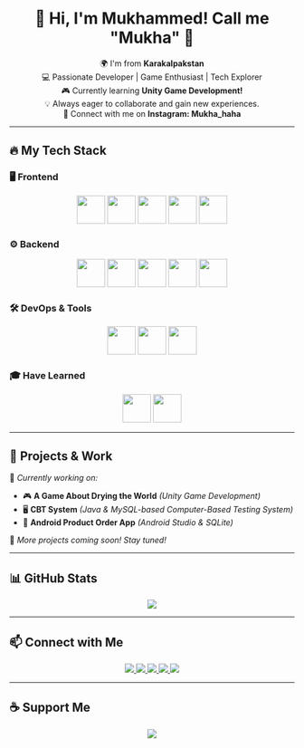 <!-- GitHub Profile README -->

<h1 align="center">👋 Hi, I'm Mukhammed! Call me "Mukha" 🚀</h1>

<p align="center">
  🌍 I'm from <strong>Karakalpakstan</strong><br>
  💻 Passionate Developer | Game Enthusiast | Tech Explorer<br>
  🎮 Currently learning <strong>Unity Game Development!</strong><br>
  💡 Always eager to collaborate and gain new experiences.<br>
  📩 Connect with me on <strong>Instagram: Mukha_haha</strong>
</p>

---

## 🔥 My Tech Stack  

### 🖥️ **Frontend**  
<p align="center">
  <img src="https://cdn.jsdelivr.net/gh/devicons/devicon/icons/html5/html5-original.svg" height="50" />
  <img src="https://cdn.jsdelivr.net/gh/devicons/devicon/icons/css3/css3-original.svg" height="50" />
  <img src="https://cdn.jsdelivr.net/gh/devicons/devicon/icons/javascript/javascript-original.svg" height="50" />
  <img src="https://cdn.jsdelivr.net/gh/devicons/devicon/icons/android/android-original.svg" height="50" />
  <img src="https://cdn.jsdelivr.net/gh/devicons/devicon/icons/figma/figma-original.svg" height="50" />
</p>

### ⚙️ **Backend**  
<p align="center">
  <img src="https://cdn.jsdelivr.net/gh/devicons/devicon/icons/java/java-original.svg" height="50" />
  <img src="https://cdn.jsdelivr.net/gh/devicons/devicon/icons/mysql/mysql-original.svg" height="50" />
  <img src="https://cdn.jsdelivr.net/gh/devicons/devicon/icons/spring/spring-original.svg" height="50" />
  <img src="https://cdn.jsdelivr.net/gh/devicons/devicon/icons/nodejs/nodejs-original.svg" height="50" />
  <img src="https://cdn.jsdelivr.net/gh/devicons/devicon/icons/docker/docker-original.svg" height="50" />
</p>

### 🛠 **DevOps & Tools**  
<p align="center">
  <img src="https://cdn.jsdelivr.net/gh/devicons/devicon/icons/unity/unity-original.svg" height="50" />
  <img src="https://cdn.jsdelivr.net/gh/devicons/devicon/icons/csharp/csharp-original.svg" height="50" />
  <img src="https://cdn.jsdelivr.net/gh/devicons/devicon/icons/git/git-original.svg" height="50" />
</p>

### 🎓 **Have Learned**  
<p align="center">
  <img src="https://cdn.jsdelivr.net/gh/devicons/devicon/icons/c/c-original.svg" height="50" />
  <img src="https://cdn.jsdelivr.net/gh/devicons/devicon/icons/linux/linux-original.svg" height="50" />
</p>

---

## 📌 **Projects & Work**  
🚀 *Currently working on:*  
- 🎮 **A Game About Drying the World** *(Unity Game Development)*  
- 🖥 **CBT System** *(Java & MySQL-based Computer-Based Testing System)*  
- 📱 **Android Product Order App** *(Android Studio & SQLite)*  

🌟 *More projects coming soon! Stay tuned!*

---

## 📊 **GitHub Stats**  
<p align="center">
  <img src="https://github-readme-streak-stats.herokuapp.com/?user=SHIM1999&theme=tokyonight" />
</p>

---

## 📫 **Connect with Me**  
<p align="center">
  <a href="mailto:your.email@example.com">
    <img src="https://img.shields.io/badge/Email-D14836?style=for-the-badge&logo=gmail&logoColor=white" />
  </a>
  <a href="https://t.me/yourusername">
    <img src="https://img.shields.io/badge/Telegram-2CA5E0?style=for-the-badge&logo=telegram&logoColor=white" />
  </a>
  <a href="https://www.linkedin.com/in/yourusername/">
    <img src="https://img.shields.io/badge/LinkedIn-0A66C2?style=for-the-badge&logo=linkedin&logoColor=white" />
  </a>
  <a href="https://github.com/yourusername">
    <img src="https://img.shields.io/badge/GitHub-333333?style=for-the-badge&logo=github&logoColor=white" />
  </a>
  <a href="https://discord.com/users/yourdiscordid">
    <img src="https://img.shields.io/badge/Discord-7289DA?style=for-the-badge&logo=discord&logoColor=white" />
  </a>
</p>

---

## ☕ **Support Me**  
<p align="center">
  <a href="https://www.buymeacoffee.com/SHIM1999">
    <img src="https://img.shields.io/badge/Donate-Buy%20Me%20A%20Coffee-orange.svg?style=flat-square&logo=buymeacoffee" />
  </a>
</p>

